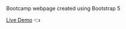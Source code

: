 Bootcamp webpage created using Bootstrap 5

[Live Demo](https://williamyhg1.github.io/bootstrap-bootcamp-website/) :point_left:
